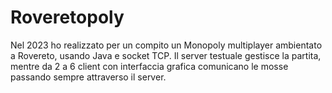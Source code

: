# Roveretopoly
Nel 2023 ho realizzato per un compito un Monopoly multiplayer ambientato a Rovereto, usando Java e socket TCP. Il server testuale gestisce la partita, mentre da 2 a 6 client con interfaccia grafica comunicano le mosse passando sempre attraverso il server.
